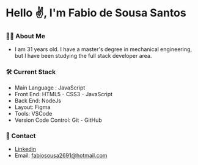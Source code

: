 # Hello :v:, I'm Fabio de Sousa Santos

### 👨‍💻 About Me
  - I am 31 years old. 
  I have a master's degree in mechanical engineering, but I have been studying the full stack developer area. 

### 🛠 Current Stack
  - Main Language : JavaScript
  - Front End: HTML5 - CSS3 - JavaScript
  - Back End: NodeJs
  - Layout: Figma
  - Tools: VSCode
  - Version Code Control: Git - GitHub

### :email: Contact
  - [Linkedin](https://www.linkedin.com/in/fabio-de-sousa-santos-cmvp-it%C2%AE-05262b94/)<br/>
  - Email: fabiosousa2691@hotmail.com


<!---
FabioVascao/FabioVascao is a ✨ special ✨ repository because its `README.md` (this file) appears on your GitHub profile.
You can click the Preview link to take a look at your changes.
--->
